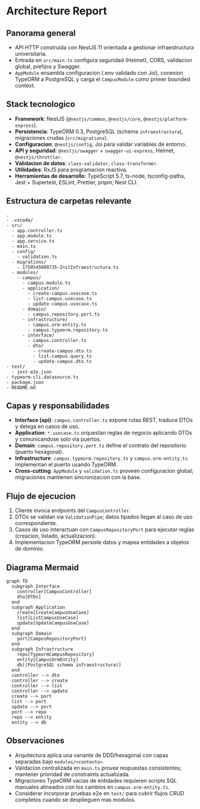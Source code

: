 # Architecture Report

## Panorama general
- API HTTP construida con NestJS 11 orientada a gestionar infraestructura universitaria.
- Entrada en `src/main.ts` configura seguridad (Helmet), CORS, validacion global, prefijos y Swagger.
- `AppModule` ensambla configuracion (.env validado con Joi), conexion TypeORM a PostgreSQL y carga el `CampusModule` como primer bounded context.

## Stack tecnologico
- **Framework**: NestJS (`@nestjs/common`, `@nestjs/core`, `@nestjs/platform-express`).
- **Persistencia**: TypeORM 0.3, PostgreSQL (schema `infraestructura`), migraciones crudas (`src/migrations`).
- **Configuracion**: `@nestjs/config`, Joi para validar variables de entorno.
- **API y seguridad**: `@nestjs/swagger` + `swagger-ui-express`, Helmet, `@nestjs/throttler`.
- **Validacion de datos**: `class-validator`, `class-transformer`.
- **Utilidades**: RxJS para programacion reactiva.
- **Herramientas de desarrollo**: TypeScript 5.7, ts-node, tsconfig-paths, Jest + Supertest, ESLint, Prettier, pnpm, Nest CLI.

## Estructura de carpetas relevante
```text
.
- .vscode/
- src/
  - app.controller.ts
  - app.module.ts
  - app.service.ts
  - main.ts
  - config/
    - validation.ts
  - migrations/
    - 1758545008735-InitInfraestructura.ts
  - modules/
    - campus/
      - campus.module.ts
      - application/
        - create-campus.usecase.ts
        - list-campus.usecase.ts
        - update-campus.usecase.ts
      - domain/
        - campus.repository.port.ts
      - infrastructure/
        - campus.orm-entity.ts
        - campus.typeorm.repository.ts
      - interface/
        - campus.controller.ts
        - dto/
          - create-campus.dto.ts
          - list-campus.query.ts
          - update-campus.dto.ts
- test/
  - jest-e2e.json
- typeorm-cli.datasource.ts
- package.json
- README.md
```

## Capas y responsabilidades
- **Interface (api)**: `campus.controller.ts` expone rutas REST, traduce DTOs y delega en casos de uso.
- **Application**: `*.usecase.ts` orquestan reglas de negocio aplicando DTOs y comunicandose solo via puertos.
- **Domain**: `campus.repository.port.ts` define el contrato del repositorio (puerto hexagonal).
- **Infrastructure**: `campus.typeorm.repository.ts` y `campus.orm-entity.ts` implementan el puerto usando TypeORM.
- **Cross-cutting**: `AppModule` y `validation.ts` proveen configuracion global; migraciones mantienen sincronizacion con la base.

## Flujo de ejecucion
1. Cliente invoca endpoints del `CampusController`.
2. DTOs se validan via `ValidationPipe`; datos tipados llegan al caso de uso correspondiente.
3. Casos de uso interactuan con `CampusRepositoryPort` para ejecutar reglas (creacion, listado, actualizacion).
4. Implementacion TypeORM persiste datos y mapea entidades a objetos de dominio.

## Diagrama Mermaid
```mermaid
graph TD
  subgraph Interface
    controller[CampusController]
    dto[DTOs]
  end
  subgraph Application
    create[CreateCampusUseCase]
    list[ListCampusUseCase]
    update[UpdateCampusUseCase]
  end
  subgraph Domain
    port[CampusRepositoryPort]
  end
  subgraph Infrastructure
    repo[TypeormCampusRepository]
    entity[CampusOrmEntity]
    db[(PostgreSQL schema infraestructura)]
  end
  controller --> dto
  controller --> create
  controller --> list
  controller --> update
  create --> port
  list --> port
  update --> port
  port --> repo
  repo --> entity
  entity --> db
```

## Observaciones
- Arquitectura aplica una variante de DDD/hexagonal con capas separadas bajo `modules/<contexto>`.
- Validacion centralizada en `main.ts` provee respuestas consistentes; mantener prioridad de constraints actualizada.
- Migraciones TypeORM vacias de entidades requieren scripts SQL manuales alineados con los cambios en `campus.orm-entity.ts`.
- Considerar incorporar pruebas e2e en `test/` para cubrir flujos CRUD completos cuando se desplieguen mas modulos.
